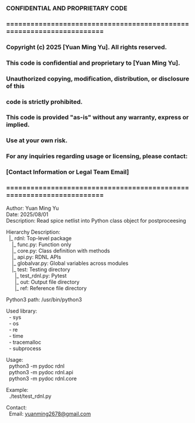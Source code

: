  ### CONFIDENTIAL AND PROPRIETARY CODE
 ### =====================================================================
 ### Copyright (c) 2025 [Yuan Ming Yu]. All rights reserved.
 ### This code is confidential and proprietary to [Yuan Ming Yu].

 ### Unauthorized copying, modification, distribution, or disclosure of this
 ### code is strictly prohibited.

 ### This code is provided "as-is" without any warranty, express or implied.
 ### Use at your own risk.

 ### For any inquiries regarding usage or licensing, please contact:
 ### [Contact Information or Legal Team Email]
 ### =====================================================================

Author: Yuan Ming Yu<br>
Date: 2025/08/01<br>
Description: Read spice netlist into Python class object for postproceesing<br>

Hierarchy Description:<br>
&nbsp;&nbsp;|_ rdnl: Top-level package<br>
&nbsp;&nbsp;&nbsp;&nbsp;|_ func.py: Function only<br>
&nbsp;&nbsp;&nbsp;&nbsp;|_ core.py: Class definition with methods<br>
&nbsp;&nbsp;&nbsp;&nbsp;|_ api.py: RDNL APIs<br>
&nbsp;&nbsp;&nbsp;&nbsp;|_ globalvar.py: Global variables across modules<br>
&nbsp;&nbsp;&nbsp;&nbsp;|_ test: Testing directory<br>
&nbsp;&nbsp;&nbsp;&nbsp;&nbsp;&nbsp;|_ test_rdnl.py: Pytest<br>
&nbsp;&nbsp;&nbsp;&nbsp;&nbsp;&nbsp;|_ out: Output file directory<br>
&nbsp;&nbsp;&nbsp;&nbsp;&nbsp;&nbsp;|_ ref: Reference file directory<br>

Python3 path: /usr/bin/python3<br>

Used library:<br>
&nbsp;&nbsp;- sys<br>
&nbsp;&nbsp;- os<br>
&nbsp;&nbsp;- re<br>
&nbsp;&nbsp;- time<br>
&nbsp;&nbsp;- tracemalloc<br>
&nbsp;&nbsp;- subprocess<br>

Usage:<br>
&nbsp;&nbsp;python3 -m pydoc rdnl<br>
&nbsp;&nbsp;python3 -m pydoc rdnl.api<br>
&nbsp;&nbsp;python3 -m pydoc rdnl.core<br>

Example:<br>
&nbsp;&nbsp;./test/test_rdnl.py<br>

Contact:<br>
&nbsp;&nbsp;Email: yuanming2678@gmail.com<br>
